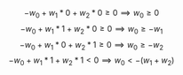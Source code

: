 $$-w_0+w_1*0+w_2*0 \geq 0 \implies w_0 \geq 0$$
$$-w_0 + w_1*1+w_2*0 \geq 0 \implies w_0 \geq -w_1$$
$$-w_0 + w_1*0+w_2*1 \geq 0 \implies w_0 \geq -w_2$$
$$-w_0+w_1*1+w_2*1<0 \implies w_0 < -(w_1 +w_2)$$
